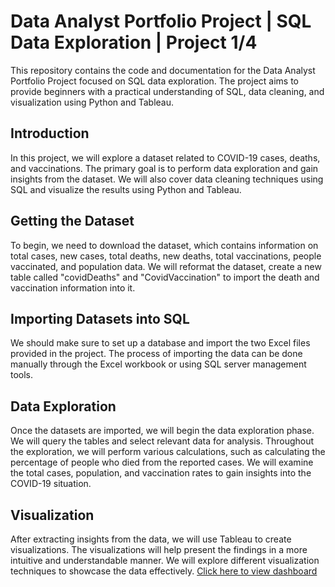 # Data Analyst Portfolio Project | SQL Data Exploration | Project 1/4
This repository contains the code and documentation for the Data Analyst Portfolio Project focused on SQL data exploration. The project aims to provide beginners with a practical understanding of SQL, data cleaning, and visualization using Python and Tableau.

## Introduction
In this project, we will explore a dataset related to COVID-19 cases, deaths, and vaccinations. The primary goal is to perform data exploration and gain insights from the dataset. We will also cover data cleaning techniques using SQL and visualize the results using Python and Tableau.

## Getting the Dataset
To begin, we need to download the dataset, which contains information on total cases, new cases, total deaths, new deaths, total vaccinations, people vaccinated, and population data. We will reformat the dataset, create a new table called "covidDeaths" and "CovidVaccination" to import the death and vaccination information into it.

## Importing Datasets into SQL
We should make sure to set up a database and import the two Excel files provided in the project. The process of importing the data can be done manually through the Excel workbook or using SQL server management tools.

## Data Exploration
Once the datasets are imported, we will begin the data exploration phase. We will query the tables and select relevant data for analysis. Throughout the exploration, we will perform various calculations, such as calculating the percentage of people who died from the reported cases. We will examine the total cases, population, and vaccination rates to gain insights into the COVID-19 situation.

## Visualization
After extracting insights from the data, we will use Tableau to create visualizations. The visualizations will help present the findings in a more intuitive and understandable manner. We will explore different visualization techniques to showcase the data effectively. [Click here to view dashboard](https://public.tableau.com/app/profile/kishan.gangarama/viz/CovidDashboard_16895447102550/Dashboard1?publish=yes)
